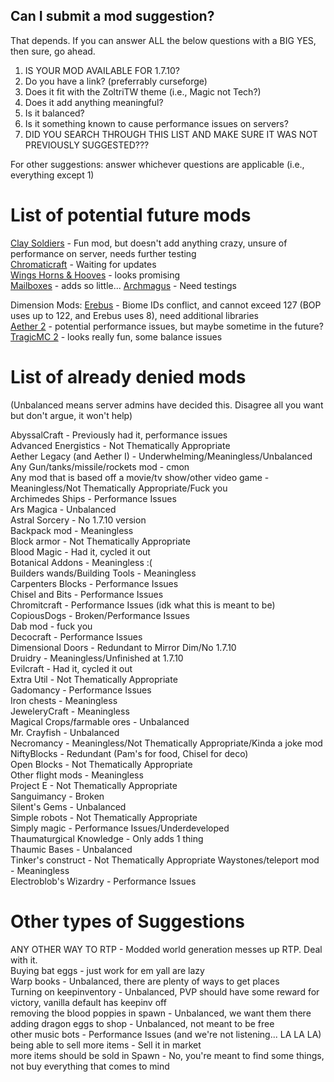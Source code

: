 ## Can I submit a mod suggestion?

That depends. If you can answer ALL the below questions with a BIG YES, then sure, go ahead.

1. IS YOUR MOD AVAILABLE FOR 1.7.10?
2. Do you have a link? (preferrably curseforge)
3. Does it fit with the ZoltriTW theme (i.e., Magic not Tech?)
4. Does it add anything meaningful?
5. Is it balanced?
6. Is it something known to cause performance issues on servers?
7. DID YOU SEARCH THROUGH THIS LIST AND MAKE SURE IT WAS NOT PREVIOUSLY SUGGESTED???

For other suggestions: answer whichever questions are applicable (i.e., everything except 1)

# List of potential future mods
[Clay Soldiers](https://minecraft.curseforge.com/projects/clay-soldiers-mod?gameCategorySlug=mc-mods&projectID=227543) - Fun mod, but doesn't add anything crazy, unsure of performance on server, needs further testing  
[Chromaticraft](https://minecraft.curseforge.com/projects/chromaticraft?gameCategorySlug=mc-mods&projectID=235590) - Waiting for updates  
[Wings Horns & Hooves](https://minecraft.curseforge.com/projects/wings-horns-hooves-the-ultimate-unicorn-mod) - looks promising  
[Mailboxes](http://www.9minecraft.net/mailbox-mod/) - adds so little... 
[Archmagus](https://minecraft.curseforge.com/projects/archmagus?gameCategorySlug=mc-mods&projectID=223126) - Need testings  

Dimension Mods:
[Erebus](https://minecraft.curseforge.com/projects/the-erebus?gameCategorySlug=mc-mods&projectID=220698) - Biome IDs conflict, and cannot exceed 127 (BOP uses up to 122, and Erebus uses 8), need additional libraries  
[Aether 2](https://minecraft.curseforge.com/projects/the-aether-ii) - potential performance issues, but maybe sometime in the future?  
[TragicMC 2](https://minecraft.curseforge.com/projects/tragicmc2?gameCategorySlug=mc-mods&projectID=74378) - looks really fun, some balance issues   

# List of already denied mods
(Unbalanced means server admins have decided this.  Disagree all you want but don't argue, it won't help)

AbyssalCraft - Previously had it, performance issues  
Advanced Energistics - Not Thematically Appropriate  
Aether Legacy (and Aether I) - Underwhelming/Meaningless/Unbalanced
Any Gun/tanks/missile/rockets mod - cmon  
Any mod that is based off a movie/tv show/other video game - Meaningless/Not Thematically Appropriate/Fuck you  
Archimedes Ships - Performance Issues  
Ars Magica - Unbalanced  
Astral Sorcery - No 1.7.10 version  
Backpack mod - Meaningless  
Block armor - Not Thematically Appropriate  
Blood Magic - Had it, cycled it out  
Botanical Addons - Meaningless :(  
Builders wands/Building Tools - Meaningless  
Carpenters Blocks - Performance Issues  
Chisel and Bits - Performance Issues  
Chromitcraft - Performance Issues (idk what this is meant to be)  
CopiousDogs - Broken/Performance Issues  
Dab mod - fuck you  
Decocraft - Performance Issues  
Dimensional Doors - Redundant to Mirror Dim/No 1.7.10  
Druidry - Meaningless/Unfinished at 1.7.10  
Evilcraft - Had it, cycled it out  
Extra Util - Not Thematically Appropriate   
Gadomancy - Performance Issues  
Iron chests - Meaningless   
JeweleryCraft - Meaningless  
Magical Crops/farmable ores - Unbalanced  
Mr. Crayfish - Unbalanced  
Necromancy - Meaningless/Not Thematically Appropriate/Kinda a joke mod  
NiftyBlocks - Redundant (Pam's for food, Chisel for deco)  
Open Blocks - Not Thematically Appropriate  
Other flight mods - Meaningless  
Project E - Not Thematically Appropriate  
Sanguimancy - Broken   
Silent's Gems - Unbalanced  
Simple robots - Not Thematically Appropriate  
Simply magic - Performance Issues/Underdeveloped   
Thaumaturgical Knowledge - Only adds 1 thing  
Thaumic Bases - Unbalanced  
Tinker's construct - Not Thematically Appropriate 
Waystones/teleport mod - Meaningless  
Electroblob's Wizardry - Performance Issues  

# Other types of Suggestions
ANY OTHER WAY TO RTP - Modded world generation messes up RTP. Deal with it.  
Buying bat eggs - just work for em yall are lazy  
Warp books - Unbalanced, there are plenty of ways to get places  
Turning on keepinventory - Unbalanced, PVP should have some reward for victory, vanilla default has keepinv off  
removing the blood poppies in spawn - Unbalanced, we want them there  
adding dragon eggs to shop - Unbalanced, not meant to be free  
other music bots - Performance Issues (and we're not listening... LA LA LA)  
being able to sell more items - Sell it in market  
more items should be sold in Spawn - No, you're meant to find some things, not buy everything that comes to mind
